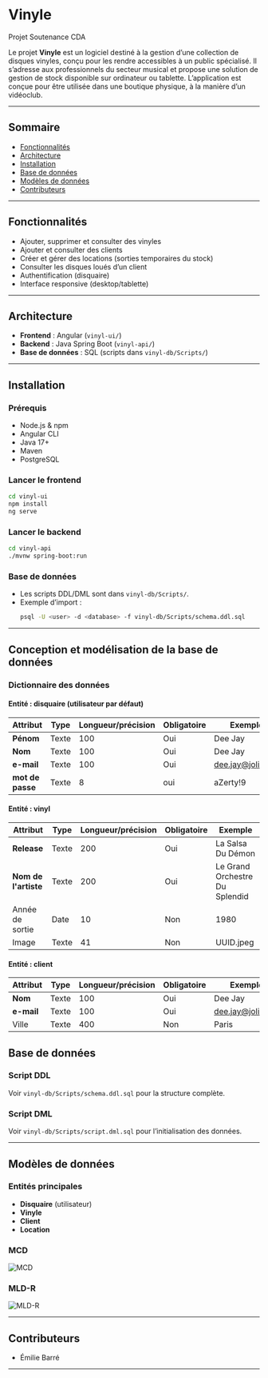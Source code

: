 # Vinyle

Projet Soutenance CDA

Le projet **Vinyle** est un logiciel destiné à la gestion d’une collection de disques vinyles, conçu pour les rendre accessibles à un public spécialisé. Il s’adresse aux professionnels du secteur musical et propose une solution de gestion de stock disponible sur ordinateur ou tablette. L’application est conçue pour être utilisée dans une boutique physique, à la manière d’un vidéoclub.

---

## Sommaire

- [Fonctionnalités](#fonctionnalités)
- [Architecture](#architecture)
- [Installation](#installation)
- [Base de données](#base-de-données)
- [Modèles de données](#modèles-de-données)
- [Contributeurs](#contributeurs)

---

## Fonctionnalités

- Ajouter, supprimer et consulter des vinyles
- Ajouter et consulter des clients
- Créer et gérer des locations (sorties temporaires du stock)
- Consulter les disques loués d’un client
- Authentification (disquaire)
- Interface responsive (desktop/tablette)

---

## Architecture

- **Frontend** : Angular (`vinyl-ui/`)
- **Backend** : Java Spring Boot (`vinyl-api/`)
- **Base de données** : SQL (scripts dans `vinyl-db/Scripts/`)

---

## Installation

### Prérequis

- Node.js & npm
- Angular CLI
- Java 17+
- Maven
- PostgreSQL

### Lancer le frontend

```bash
cd vinyl-ui
npm install
ng serve
```

### Lancer le backend

```bash
cd vinyl-api
./mvnw spring-boot:run
```

### Base de données

- Les scripts DDL/DML sont dans `vinyl-db/Scripts/`.
- Exemple d’import :
  ```bash
  psql -U <user> -d <database> -f vinyl-db/Scripts/schema.ddl.sql
  ```

---

## Conception et modélisation de la base de données

### Dictionnaire des données

#### Entité : disquaire (utilisateur par défaut)

| Attribut         | Type  | Longueur/précision | Obligatoire | Exemples            |
| ---------------- | ----- | ------------------ | ----------- | ------------------- |
| **Pénom**        | Texte | 100                | Oui         | Dee Jay             |
| **Nom**          | Texte | 100                | Oui         | Dee Jay             |
| **e-mail**       | Texte | 100                | Oui         | dee.jay@jolimail.io |
| **mot de passe** | Texte | 8                  | oui         | aZerty!9            |

#### Entité : vinyl

| Attribut             | Type  | Longueur/précision | Obligatoire | Exemple                        |
| -------------------- | ----- | ------------------ | ----------- | ------------------------------ |
| **Release**          | Texte | 200                | Oui         | La Salsa Du Démon              |
| **Nom de l'artiste** | Texte | 200                | Oui         | Le Grand Orchestre Du Splendid |
| Année de sortie      | Date  | 10                 | Non         | 1980                           |
| Image                | Texte | 41                 | Non         | UUID.jpeg                      |

#### Entité : client

| Attribut   | Type  | Longueur/précision | Obligatoire | Exemples            |
| ---------- | ----- | ------------------ | ----------- | ------------------- |
| **Nom**    | Texte | 100                | Oui         | Dee Jay             |
| **e-mail** | Texte | 100                | Oui         | dee.jay@jolimail.io |
| Ville      | Texte | 400                | Non         | Paris               |

## Base de données

### Script DDL

Voir `vinyl-db/Scripts/schema.ddl.sql` pour la structure complète.

### Script DML

Voir `vinyl-db/Scripts/script.dml.sql` pour l’initialisation des données.

---

## Modèles de données

### Entités principales

- **Disquaire** (utilisateur)
- **Vinyle**
- **Client**
- **Location**

### MCD

![MCD](https://github.com/user-attachments/assets/c4e8e20e-4f40-4695-8ea0-7d08b800c7e7)

### MLD-R

![MLD-R](https://github.com/user-attachments/assets/213bb245-7178-4e27-8549-8715702dbac9)

---

## Contributeurs

- Émilie Barré

---
